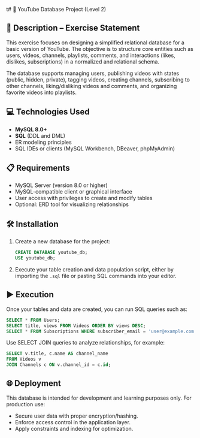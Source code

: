 t# 🎥 YouTube Database Project (Level 2)

## 📄 Description – Exercise Statement

This exercise focuses on designing a simplified relational database for a basic version of YouTube. The objective is to structure core entities such as users, videos, channels, playlists, comments, and interactions (likes, dislikes, subscriptions) in a normalized and relational schema.

The database supports managing users, publishing videos with states (public, hidden, private), tagging videos, creating channels, subscribing to other channels, liking/disliking videos and comments, and organizing favorite videos into playlists.

## 💻 Technologies Used

- **MySQL 8.0+**
- **SQL** (DDL and DML)
- ER modeling principles
- SQL IDEs or clients (MySQL Workbench, DBeaver, phpMyAdmin)

## 📋 Requirements

- MySQL Server (version 8.0 or higher)
- MySQL-compatible client or graphical interface
- User access with privileges to create and modify tables
- Optional: ERD tool for visualizing relationships

## 🛠️ Installation

1. Create a new database for the project:
   ```sql
   CREATE DATABASE youtube_db;
   USE youtube_db;
   ```
2. Execute your table creation and data population script, either by importing the `.sql` file or pasting SQL commands into your editor.

## ▶️ Execution

Once your tables and data are created, you can run SQL queries such as:
```sql
SELECT * FROM Users;
SELECT title, views FROM Videos ORDER BY views DESC;
SELECT * FROM Subscriptions WHERE subscriber_email = 'user@example.com';
```

Use SELECT JOIN queries to analyze relationships, for example:
```sql
SELECT v.title, c.name AS channel_name
FROM Videos v
JOIN Channels c ON v.channel_id = c.id;
```

## 🌐 Deployment

This database is intended for development and learning purposes only. For production use:
- Secure user data with proper encryption/hashing.
- Enforce access control in the application layer.
- Apply constraints and indexing for optimization.
